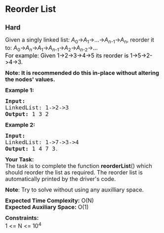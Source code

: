 # Reorder List
## Hard 
<div class="problem-statement">
                <p></p><p><span style="font-size:18px">Given a singly linked list<em>: A</em><sub>0</sub>→<em>A</em><sub>1</sub>→…→<em>A</em><sub><em>n</em>-1</sub>→<em>A</em><sub>n</sub>, reorder it to: <em>A</em><sub>0</sub>→<em>A</em><sub><em>n</em></sub>→<em>A</em><sub>1</sub>→<em>A</em><sub><em>n</em>-1</sub>→<em>A</em><sub>2</sub>→<em>A</em><sub><em>n</em>-2</sub>→…</span><br>
<span style="font-size:18px"><span style="color: rgb(0, 0, 0); --darkreader-inline-color:#ffffff;" data-darkreader-inline-color="">For example: Given 1-&gt;2-&gt;3-&gt;4-&gt;5 its reorder is 1-&gt;5-&gt;2-&gt;4-&gt;3.</span></span></p>

<p><span style="font-size:18px"><strong>Note: It is recommended do this in-place without altering the nodes' values.</strong></span></p>

<p><strong><span style="font-size:18px">Example 1:</span></strong></p>

<pre><strong><span style="font-size:18px">Input:
</span></strong><span style="font-size:18px">LinkedList: 1-&gt;2-&gt;3
<strong>Output: </strong>1 3 2</span>
</pre>

<p><strong><span style="font-size:18px">Example 2:</span></strong></p>

<pre><strong><span style="font-size:18px">Input:
</span></strong><span style="font-size:18px">LinkedList: 1-&gt;7-&gt;3-&gt;4
<strong>Output: </strong>1 4 7 3</span>.</pre>

<p><span style="font-size:18px"><strong>Your Task:</strong><br>
The task is to complete the function <strong>reorderList</strong>() which should reorder the list as required. The reorder list is automatically printed by the driver's code.</span></p>

<p><span style="font-size:18px"><strong>Note</strong>: Try to solve without using any auxilliary space.</span></p>

<p><span style="font-size:18px"><strong>Expected Time Complexity:</strong>&nbsp;O(N)<br>
<strong>Expected Auxiliary Space:</strong>&nbsp;O(1)</span></p>

<p><span style="font-size:18px"><strong>Constraints:</strong><br>
1 &lt;= N &lt;= 10<sup>4</sup></span></p>
 <p></p>
            </div>